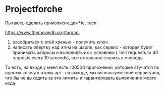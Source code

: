 # Projectforche
Пытаюсь сделать приколясик для Че, таск:

https://www.themoviedb.org/faq/api
1. разобраться с этой хренью - получить ключ
2. написать обертку над этим на шарпе, как сервис - которая будет принимать запросы и выполнять их с условием ( limit requests to 40 requests every 10 seconds), все остальное ставить в очередь

То есть, на входе у меня есть 100500 приложений, которые стучатся по одному ключу к этому api - на выходе, мы используем твой сервис/апи, что бы не выходить за эти лимиты и гарантировать выполнение моего кода
